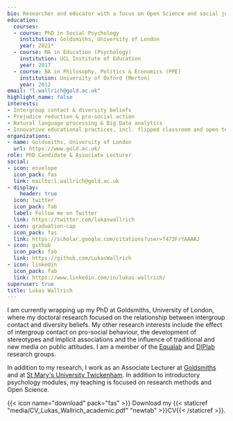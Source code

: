 ```yaml
---
bio: Researcher and educator with a focus on Open Science and social justice.
education:
  courses:
  - course: PhD in Social Psychology
    institution: Goldsmiths, University of London
    year: 2021*
  - course: MA in Education (Psychology)
    institution: UCL Institute of Education
    year: 2017
  - course: BA in Philosophy, Politics & Economics (PPE)
    institution: University of Oxford (Merton)
    year: 2012
email: "l.wallrich@gold.ac.uk"
highlight_name: false
interests:
- Intergroup contact & diversity beliefs
- Prejudice reduction & pro-social action
- Natural language processing & Big Data analytics 
- Innovative educational practices, incl. flipped classroom and open teaching materials 
organizations:
- name: Goldsmiths, University of London
  url: https://www.gold.ac.uk/
role: PhD Candidate & Associate Lecturer
social:
- icon: envelope
  icon_pack: fas
  link: mailto:l.wallrich@gold.ac.uk
- display:
    header: true
  icon: twitter
  icon_pack: fab
  label: Follow me on Twitter
  link: https://twitter.com/lukaswallrich
- icon: graduation-cap
  icon_pack: fas
  link: https://scholar.google.com/citations?user=T473FrYAAAAJ
- icon: github
  icon_pack: fab
  link: https://github.com/LukasWallrich
- icon: linkedin
  icon_pack: fab
  link: https://www.linkedin.com/in/lukas-wallrich/
superuser: true
title: Lukas Wallrich
---
```


I am currently wrapping up my PhD at Goldsmiths, University of London, where my doctoral research focused on the relationship between intergroup contact and diversity beliefs. My other research interests include the effect of intergroup contact on pro-social behaviour, the development of stereotypes and implicit associations and the influence of traditional and new media on public attitudes.  I am a member of the [Equalab](http://equalab.co.uk/) and [DIPlab](http://blogs.exeter.ac.uk/diplab/) research groups.

In addition to my research, I work as an Associate Lecturer at [Goldsmiths](https://www.gold.ac.uk) and at [St Mary's University Twickenham](https://www.stmarys.ac.uk/). In addition to introductory psychology modules, my teaching is focused on research methods and Open Science.  

{{< icon name="download" pack="fas" >}} Download my {{< staticref "media/CV_Lukas_Wallrich_academic.pdf" "newtab" >}}CV{{< /staticref >}}.
